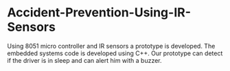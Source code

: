 # Accident-Prevention-Using-IR-Sensors
Using 8051 micro controller and IR sensors a prototype is developed. The embedded systems code is developed using C++. Our prototype can detect if the driver is in sleep and can alert him with a buzzer. 

